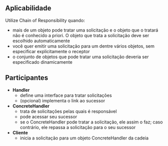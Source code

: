 ## Aplicabilidade

Utilize Chain of Responsibility quando:

- mais de um objeto pode tratar uma solicitação e o objeto que o tratará não é conhecido a priori. O objeto que trata a solicitação deve ser escolhido automaticamente
- você quer emitir uma solicitação para um dentre vários objetos, sem especificar explicitamente o receptor
- o conjunto de objetos que pode tratar uma solicitação deveria ser especificado dinamicamente

## Participantes

- **Handler**
  - define uma interface para tratar solicitações
  - (opcional) implementa o link ao sucessor
- **ConcreteHandler**
  - trata de solicitações pelas quais é responsável
  - pode acessar seu sucessor
  - se o ConcreteHandler pode tratar a solicitação, ele assim o faz; caso contrário, ele repassa a solicitação para o seu sucessor
- **Cliente**
  - inicia a solicitação para um objeto ConcreteHandler da cadeia